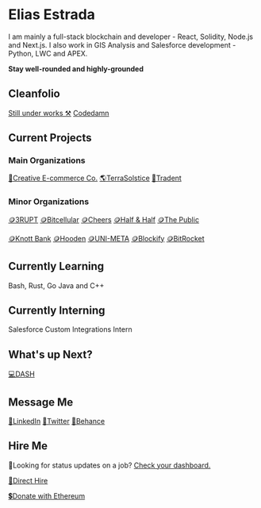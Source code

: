 # Elias Estrada
I am mainly a full-stack blockchain and developer - React, Solidity, Node.js and Next.js.
I also work in GIS Analysis and Salesforce development - Python, LWC and APEX.

**Stay well-rounded and highly-grounded**

## Cleanfolio
[Still under works ⚒️](https://elicharlese-cleanfolio.vercel.app/)
[Codedamn](https://codedamn.com/user/eliasestradac)

## Current Projects
### Main Organizations
[🛒Creative E-commerce Co.]()
[🌎TerraSolstice]()
[🔐Tradent]()

### Minor Organizations
[🪙3RUPT]()
[🪙Bitcellular]()
[🪙Cheers]()
[🪙Half & Half]()
[🪙The Public]()

[🪙Knott Bank]()
[🪙Hooden]()
[🪙UNI-META]()
[🪙Blockify]()
[🪙BitRocket]()

## Currently Learning
Bash, Rust, Go Java and C++

## Currently Interning
Salesforce Custom Integrations Intern

## What's up Next?
[💻DASH](https://github.com/elicharlese/DASH)

## Message Me 
[🔗LinkedIn](linkedin.com/in/eliasestrada/)
[🔗Twitter](https://twitter.com/chaincec)
[🔗Behance](https://www.behance.net/eliasestrada3)

## Hire Me 
🧐Looking for status updates on a job? [Check your dashboard.](https://elicharlese-cleanfolio.vercel.app/dashboard)

[👋Direct Hire](https://www.upwork.com/workwith/coachcec)

[💲Donate with Ethereum](https://en.cryptobadges.io/donate/0xA0E2284C43DbfcFdd0eE468c1b7a331b9B9F9001)
